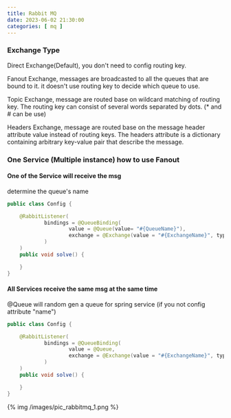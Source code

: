 ```yaml
---
title: Rabbit MQ
date: 2023-06-02 21:30:00
categories: [ mq ]
---
```


### Exchange Type

Direct Exchange(Default), you don't need to config routing key.

Fanout Exchange, messages are broadcasted to all the queues that are bound to it. it doesn't use routing key to decide
which queue to use.

Topic Exchange, message are routed base on wildcard matching of routing key. The routing key can consist of several
words separated by dots. (* and # can be use)

Headers Exchange, message are routed base on the message header attribute value instead of routing keys. The headers
attribute is a dictionary containing arbitrary key-value pair that describe the message.

### One Service (Multiple instance) how to use Fanout

#### One of the Service will receive the msg

determine the queue's name

```java
public class Config {

    @RabbitListener(
            bindings = @QueueBinding(
                    value = @Queue(value= "#{QueueName}"),
                    exchange = @Exchange(value = "#{ExchangeName}", type = ExchangeTypes.FANOUT)
            )
    )
    public void solve() {

    }
}
```

#### All Services receive the same msg at the same time

@Queue will random gen a queue for spring service (if you not config attribute "name")

```java
public class Config {

    @RabbitListener(
            bindings = @QueueBinding(
                    value = @Queue,
                    exchange = @Exchange(value = "#{ExchangeName}", type = ExchangeTypes.FANOUT)
            )
    )
    public void solve() {

    }
}
```

{% img /images/pic_rabbitmq_1.png %}

